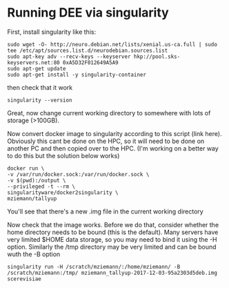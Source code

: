 # Running DEE via singularity
First, install singularity like this:

```
sudo wget -O- http://neuro.debian.net/lists/xenial.us-ca.full | sudo tee /etc/apt/sources.list.d/neurodebian.sources.list
sudo apt-key adv --recv-keys --keyserver hkp://pool.sks-keyservers.net:80 0xA5D32F012649A5A9
sudo apt-get update
sudo apt-get install -y singularity-container
```
then check that it work
```
singularity --version
```

Great, now change current working directory to somewhere with lots of storage (>100GB).

Now convert docker image to singularity according to this script (link here). Obviously this cant be done on the HPC, so it will need to be done on another PC and then copied over to the HPC. (I'm working on a better way to do this but the solution below works)

```
docker run \
-v /var/run/docker.sock:/var/run/docker.sock \
-v $(pwd):/output \
--privileged -t --rm \
singularityware/docker2singularity \
mziemann/tallyup
```
You'll see that there's a new .img file in the current working directory

Now check that the image works. Before we do that, consider whether the home directory needs to be bound (this is the default). Many servers have very limited $HOME data storage, so you may need to bind it using the -H option. Similarly the /tmp directory may be very limited and can be bound wuth the -B option

```
singularity run -H /scratch/mziemann/:/home/mziemann/ -B /scratch/mziemann:/tmp/ mziemann_tallyup-2017-12-03-95a2303d5deb.img scerevisiae
```
